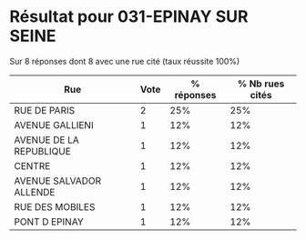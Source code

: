 # Résultat pour 031-EPINAY SUR SEINE

Sur 8 réponses dont 8 avec une rue cité (taux réussite 100%)

| Rue | Vote | % réponses | % Nb rues cités|
|-----|------|------------|----------------|
| RUE DE PARIS | 2 | 25% | 25%|
| AVENUE GALLIENI | 1 | 12% | 12%|
| AVENUE DE LA REPUBLIQUE | 1 | 12% | 12%|
| CENTRE | 1 | 12% | 12%|
| AVENUE SALVADOR ALLENDE | 1 | 12% | 12%|
| RUE DES MOBILES | 1 | 12% | 12%|
| PONT D EPINAY | 1 | 12% | 12%|
